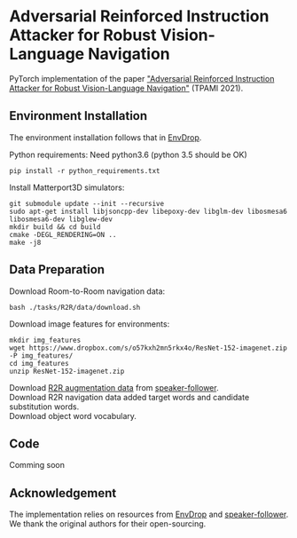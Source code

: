 # Adversarial Reinforced Instruction Attacker for Robust Vision-Language Navigation

PyTorch implementation of the paper ["Adversarial Reinforced Instruction Attacker for Robust Vision-Language Navigation"](https://arxiv.org/abs/2107.11252) (TPAMI 2021).

## Environment Installation
The environment installation follows that in [EnvDrop](https://github.com/airsplay/R2R-EnvDrop).

Python requirements: Need python3.6 (python 3.5 should be OK)
```
pip install -r python_requirements.txt
```
Install Matterport3D simulators:
```
git submodule update --init --recursive
sudo apt-get install libjsoncpp-dev libepoxy-dev libglm-dev libosmesa6 libosmesa6-dev libglew-dev
mkdir build && cd build
cmake -DEGL_RENDERING=ON ..
make -j8
```

## Data Preparation
Download Room-to-Room navigation data:
```
bash ./tasks/R2R/data/download.sh
```
Download image features for environments:
```
mkdir img_features
wget https://www.dropbox.com/s/o57kxh2mn5rkx4o/ResNet-152-imagenet.zip -P img_features/
cd img_features
unzip ResNet-152-imagenet.zip
```
Download [R2R augmentation data](http://people.eecs.berkeley.edu/~ronghang/projects/speaker_follower/data_augmentation/R2R_literal_speaker_data_augmentation_paths.json) from [speaker-follower](https://github.com/ronghanghu/speaker_follower).
<br>
Download R2R navigation data added target words and candidate substitution words.
<br>
Download object word vocabulary.

## Code
Comming soon

## Acknowledgement
The implementation relies on resources from [EnvDrop](https://github.com/airsplay/R2R-EnvDrop) and [speaker-follower](https://github.com/ronghanghu/speaker_follower). We thank the original authors for their open-sourcing.
